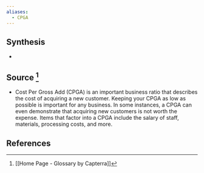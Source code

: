 ```yaml
---
aliases:
  - CPGA
---
```

## Synthesis
- 
## Source [^1]
- Cost Per Gross Add (CPGA) is an important business ratio that describes the cost of acquiring a new customer. Keeping your CPGA as low as possible is important for any business. In some instances, a CPGA can even demonstrate that acquiring new customers is not worth the expense. Items that factor into a CPGA include the salary of staff, materials, processing costs, and more.
## References

[^1]: [[Home Page - Glossary by Capterra]]